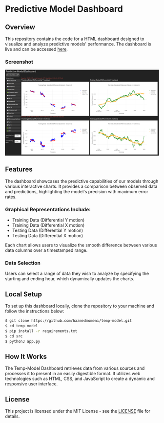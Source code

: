 # Predictive Model Dashboard

## Overview
This repository contains the code for a HTML dashboard designed to visualize and analyze predictive models' performance. The dashboard is live and can be accessed [here](https://temp-model-dash.onrender.com/).

### Screenshot
![Predictive Model Dashboard Screenshot](/src/screenshot.png "Dashboard Overview")


## Features
The dashboard showcases the predictive capabilities of our models through various interactive charts. It provides a comparison between observed data and predictions, highlighting the model's precision with maximum error rates.

### Graphical Representations Include:
- Training Data (Differential Y motion)
- Training Data (Differential X motion)
- Testing Data (Differential Y motion)
- Testing Data (Differential X motion)

Each chart allows users to visualize the smooth difference between various data columns over a timestamped range.

### Data Selection
Users can select a range of data they wish to analyze by specifying the starting and ending hour, which dynamically updates the charts.

## Local Setup
To set up this dashboard locally, clone the repository to your machine and follow the instructions below:

```bash
$ git clone https://github.com/haamedmomeni/temp-model.git
$ cd temp-model
$ pip install -r requirements.txt
$ cd src
$ python3 app.py
```

## How It Works

The Temp-Model Dashboard retrieves data from various sources and processes it to present in an easily digestible format. It utilizes web technologies such as HTML, CSS, and JavaScript to create a dynamic and responsive user interface.

## License

This project is licensed under the MIT License - see the [LICENSE](LICENSE) file for details.

